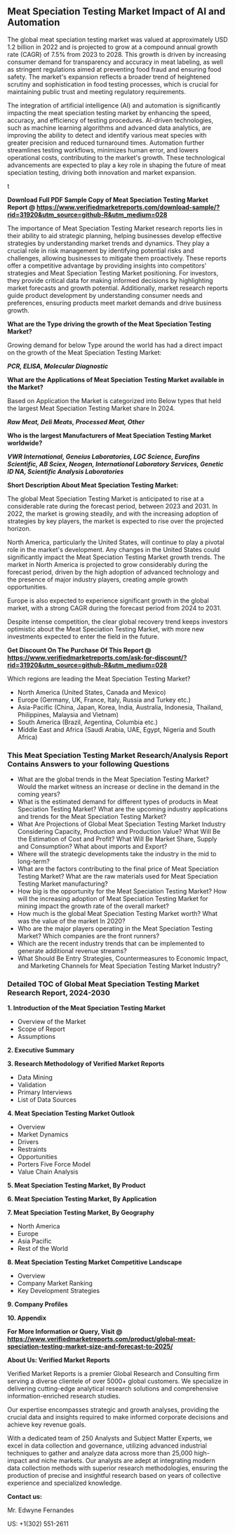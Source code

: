 <h2>Meat Speciation Testing Market Impact of AI and Automation</h2><p>The global meat speciation testing market was valued at approximately USD 1.2 billion in 2022 and is projected to grow at a compound annual growth rate (CAGR) of 7.5% from 2023 to 2028. This growth is driven by increasing consumer demand for transparency and accuracy in meat labeling, as well as stringent regulations aimed at preventing food fraud and ensuring food safety. The market's expansion reflects a broader trend of heightened scrutiny and sophistication in food testing processes, which is crucial for maintaining public trust and meeting regulatory requirements.</p><p>The integration of artificial intelligence (AI) and automation is significantly impacting the meat speciation testing market by enhancing the speed, accuracy, and efficiency of testing procedures. AI-driven technologies, such as machine learning algorithms and advanced data analytics, are improving the ability to detect and identify various meat species with greater precision and reduced turnaround times. Automation further streamlines testing workflows, minimizes human error, and lowers operational costs, contributing to the market's growth. These technological advancements are expected to play a key role in shaping the future of meat speciation testing, driving both innovation and market expansion.</p>t</p><p id="" class=""><strong>Download Full PDF Sample Copy of Meat Speciation Testing Market Report @ <a href="https://www.verifiedmarketreports.com/download-sample/?rid=31920&utm_source=github-R&utm_medium=028" target="_blank">https://www.verifiedmarketreports.com/download-sample/?rid=31920&utm_source=github-R&utm_medium=028</a></strong></p><p>The importance of&nbsp;Meat Speciation Testing Market research reports lies in their ability to aid strategic planning, helping businesses develop effective strategies by understanding market trends and dynamics. They play a crucial role in risk management by identifying potential risks and challenges, allowing businesses to mitigate them proactively. These reports offer a competitive advantage by providing insights into competitors' strategies and Meat Speciation Testing Market positioning. For investors, they provide critical data for making informed decisions by highlighting market forecasts and growth potential. Additionally, market research reports guide product development by understanding consumer needs and preferences, ensuring products meet market demands and drive business growth.</p><p><strong>What are the&nbsp;Type driving the growth of the Meat Speciation Testing Market?</strong></p><p id="" class="">Growing demand for below Type around the world has had a direct impact on the growth of the Meat Speciation Testing Market:</p><em><strong>PCR, ELISA, Molecular Diagnostic</strong></em></p><strong>What are the&nbsp;Applications&nbsp;of Meat Speciation Testing Market available in the Market?</strong></p><p id="" class="">Based on Application the Market is categorized into Below types that held the largest Meat Speciation Testing Market share In 2024.</p><em><strong>Raw Meat, Deli Meats, Processed Meat, Other</strong></em></p><strong>Who is the largest Manufacturers of Meat Speciation Testing Market worldwide?</strong></p><p><em><strong>VWR International, Geneius Laboratories, LGC Science, Eurofins Scientific, AB Sciex, Neogen, International Laboratory Services, Genetic ID NA, Scientific Analysis Laboratories</strong></em></p><p id="" class=""><strong>Short Description About Meat Speciation Testing Market:</strong></p><p>The global Meat Speciation Testing Market is anticipated to rise at a considerable rate during the forecast period, between 2023 and 2031. In 2022, the market is growing steadily, and with the increasing adoption of strategies by key players, the market is expected to rise over the projected horizon.</p><p>North America, particularly the United States, will continue to play a pivotal role in the market's development. Any changes in the United States could significantly impact the Meat Speciation Testing Market growth trends. The market in North America is projected to grow considerably during the forecast period, driven by the high adoption of advanced technology and the presence of major industry players, creating ample growth opportunities.</p><p>Europe is also expected to experience significant growth in the global market, with a strong CAGR during the forecast period from 2024 to 2031.</p><p>Despite intense competition, the clear global recovery trend keeps investors optimistic about the Meat Speciation Testing Market, with more new investments expected to enter the field in the future.</p><p id="" class=""><strong>Get Discount On The Purchase Of This Report @ <a href="https://www.verifiedmarketreports.com/ask-for-discount/?rid=31920&utm_source=github-R&utm_medium=028" target="_blank">https://www.verifiedmarketreports.com/ask-for-discount/?rid=31920&utm_source=github-R&utm_medium=028</a></strong></p>Which regions are leading the Meat Speciation Testing Market?</p><ul><li>North America (United States, Canada and Mexico)</li><li>Europe (Germany, UK, France, Italy, Russia and Turkey etc.)</li><li>Asia-Pacific (China, Japan, Korea, India, Australia, Indonesia, Thailand, Philippines, Malaysia and Vietnam)</li><li>South America (Brazil, Argentina, Columbia etc.)</li><li>Middle East and Africa (Saudi Arabia, UAE, Egypt, Nigeria and South Africa)</li></ul><h3 id="" class="">This Meat Speciation Testing Market Research/Analysis Report Contains Answers to your following Questions</h3><ul><li>What are the global trends in the Meat Speciation Testing Market? Would the market witness an increase or decline in the demand in the coming years?</li><li>What is the estimated demand for different types of products in Meat Speciation Testing Market? What are the upcoming industry applications and trends for the Meat Speciation Testing Market?</li><li>What Are Projections of Global Meat Speciation Testing Market Industry Considering Capacity, Production and Production Value? What Will Be the Estimation of Cost and Profit? What Will Be Market Share, Supply and Consumption? What about imports and Export?</li><li>Where will the strategic developments take the industry in the mid to long-term?</li><li>What are the factors contributing to the final price of Meat Speciation Testing Market? What are the raw materials used for Meat Speciation Testing Market manufacturing?</li><li>How big is the opportunity for the Meat Speciation Testing Market? How will the increasing adoption of Meat Speciation Testing Market for mining impact the growth rate of the overall market?</li><li>How much is the global Meat Speciation Testing Market worth? What was the value of the market In 2020?</li><li>Who are the major players operating in the Meat Speciation Testing Market? Which companies are the front runners?</li><li>Which are the recent industry trends that can be implemented to generate additional revenue streams?</li><li>What Should Be Entry Strategies, Countermeasures to Economic Impact, and Marketing Channels for Meat Speciation Testing Market Industry?</li></ul><h3 id="" class="">Detailed TOC of Global Meat Speciation Testing Market Research Report, 2024-2030</h3><p id="" class=""><strong>1. Introduction of the Meat Speciation Testing Market</strong></p><ul><li>Overview of the Market</li><li>Scope of Report</li><li>Assumptions</li></ul><p id="" class=""><strong>2. Executive Summary</strong></p><p id="" class=""><strong>3. Research Methodology of Verified Market Reports</strong></p><ul><li>Data Mining</li><li>Validation</li><li>Primary Interviews</li><li>List of Data Sources</li></ul><p id="" class=""><strong>4. Meat Speciation Testing Market Outlook</strong></p><ul><li>Overview</li><li>Market Dynamics</li><li>Drivers</li><li>Restraints</li><li>Opportunities</li><li>Porters Five Force Model</li><li>Value Chain Analysis</li></ul><p id="" class=""><strong>5. Meat Speciation Testing Market, By Product</strong></p><p id="" class=""><strong>6. Meat Speciation Testing Market, By Application</strong></p><p id="" class=""><strong>7. Meat Speciation Testing Market, By Geography</strong></p><ul><li>North America</li><li>Europe</li><li>Asia Pacific</li><li>Rest of the World</li></ul><p id="" class=""><strong>8. Meat Speciation Testing Market Competitive Landscape</strong></p><ul><li>Overview</li><li>Company Market Ranking</li><li>Key Development Strategies</li></ul><p id="" class=""><strong>9. Company Profiles</strong></p><p id="" class=""><strong>10. Appendix</strong></p><p id="" class=""><strong>For More Information or Query, Visit @ <a href="https://www.verifiedmarketreports.com/product/global-meat-speciation-testing-market-size-and-forecast-to-2025/" target="_blank">https://www.verifiedmarketreports.com/product/global-meat-speciation-testing-market-size-and-forecast-to-2025/</a></strong></p><p id="" class=""><strong>About Us: Verified Market Reports</strong></p><p id="" class="">Verified Market Reports is a premier Global Research and Consulting firm serving a diverse clientele of over 5000+ global customers. We specialize in delivering cutting-edge analytical research solutions and comprehensive information-enriched research studies.</p><p id="" class="">Our expertise encompasses strategic and growth analyses, providing the crucial data and insights required to make informed corporate decisions and achieve key revenue goals.</p><p id="" class="">With a dedicated team of 250 Analysts and Subject Matter Experts, we excel in data collection and governance, utilizing advanced industrial techniques to gather and analyze data across more than 25,000 high-impact and niche markets. Our analysts are adept at integrating modern data collection methods with superior research methodologies, ensuring the production of precise and insightful research based on years of collective experience and specialized knowledge.</p><p id="" class=""><strong>Contact us:</strong></p><p id="" class="">Mr. Edwyne Fernandes</p><p id="" class="">US: +1(302) 551-2611</p>